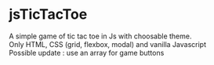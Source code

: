 # jsTicTacToe
A simple game of tic tac toe in Js with choosable theme.  
Only HTML, CSS (grid, flexbox, modal) and vanilla Javascript  
Possible update : use an array for game buttons